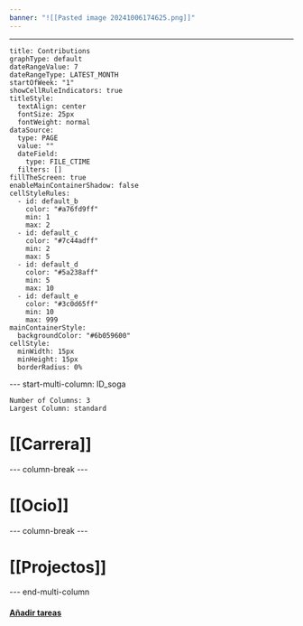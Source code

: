 ```yaml
---
banner: "![[Pasted image 20241006174625.png]]"
---
```


---

```contributionGraph
title: Contributions
graphType: default
dateRangeValue: 7
dateRangeType: LATEST_MONTH
startOfWeek: "1"
showCellRuleIndicators: true
titleStyle:
  textAlign: center
  fontSize: 25px
  fontWeight: normal
dataSource:
  type: PAGE
  value: ""
  dateField:
    type: FILE_CTIME
  filters: []
fillTheScreen: true
enableMainContainerShadow: false
cellStyleRules:
  - id: default_b
    color: "#a76fd9ff"
    min: 1
    max: 2
  - id: default_c
    color: "#7c44adff"
    min: 2
    max: 5
  - id: default_d
    color: "#5a238aff"
    min: 5
    max: 10
  - id: default_e
    color: "#3c0d65ff"
    min: 10
    max: 999
mainContainerStyle:
  backgroundColor: "#6b059600"
cellStyle:
  minWidth: 15px
  minHeight: 15px
  borderRadius: 0%

```

--- start-multi-column: ID_soga

```column-settings
Number of Columns: 3
Largest Column: standard
```

# [[Carrera]]

--- column-break ---

# [[Ocio]]

--- column-break ---

# [[Projectos]]

--- end-multi-column

#### [Añadir tareas](Tareas.md)

